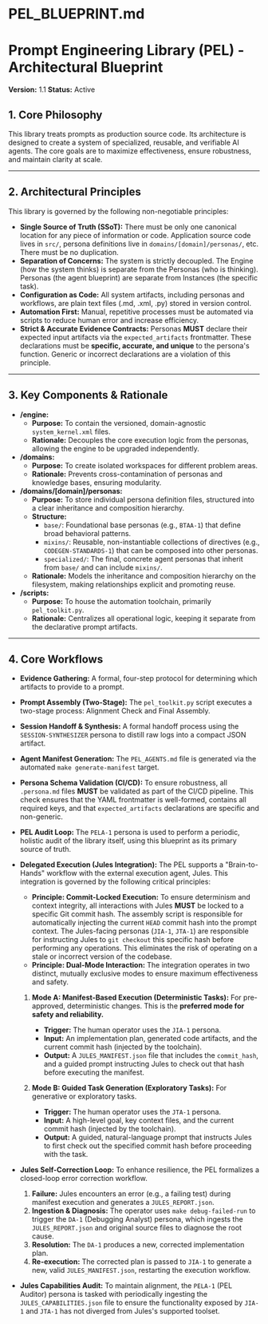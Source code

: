 # PEL_BLUEPRINT.md
# Prompt Engineering Library (PEL) - Architectural Blueprint

**Version:** 1.1
**Status:** Active

## 1. Core Philosophy

This library treats prompts as production source code. Its architecture is designed to create a system of specialized, reusable, and verifiable AI agents. The core goals are to maximize effectiveness, ensure robustness, and maintain clarity at scale.

---

## 2. Architectural Principles


This library is governed by the following non-negotiable principles:
-   **Single Source of Truth (SSoT):** There must be only one canonical location for any piece of information or code. Application source code lives in `src/`, persona definitions live in `domains/[domain]/personas/`, etc. There must be no duplication.
-   **Separation of Concerns:** The system is strictly decoupled. The Engine (how the system thinks) is separate from the Personas (who is thinking). Personas (the agent blueprint) are separate from Instances (the specific task).
-   **Configuration as Code:** All system artifacts, including personas and workflows, are plain text files (.md, .xml, .py) stored in version control.
-   **Automation First:** Manual, repetitive processes must be automated via scripts to reduce human error and increase efficiency.
-   **Strict & Accurate Evidence Contracts:** Personas **MUST** declare their expected input artifacts via the `expected_artifacts` frontmatter. These declarations must be **specific, accurate, and unique** to the persona's function. Generic or incorrect declarations are a violation of this principle.
---

## 3. Key Components & Rationale


-   **/engine:**
    -   **Purpose:** To contain the versioned, domain-agnostic `system_kernel.xml` files.
    -   **Rationale:** Decouples the core execution logic from the personas, allowing the engine to be upgraded independently.
-   **/domains:**
    -   **Purpose:** To create isolated workspaces for different problem areas.
    -   **Rationale:** Prevents cross-contamination of personas and knowledge bases, ensuring modularity.
-   **/domains/[domain]/personas:**
    -   **Purpose:** To store individual persona definition files, structured into a clear inheritance and composition hierarchy.
    -   **Structure:**
        -   `base/`: Foundational base personas (e.g., `BTAA-1`) that define broad behavioral patterns.
        -   `mixins/`: Reusable, non-instantiable collections of directives (e.g., `CODEGEN-STANDARDS-1`) that can be composed into other personas.
        -   `specialized/`: The final, concrete agent personas that inherit from `base/` and can include `mixins/`.
    -   **Rationale:** Models the inheritance and composition hierarchy on the filesystem, making relationships explicit and promoting reuse.
-   **/scripts:**
    -   **Purpose:** To house the automation toolchain, primarily `pel_toolkit.py`.
    -   **Rationale:** Centralizes all operational logic, keeping it separate from the declarative prompt artifacts.

---

## 4. Core Workflows
-   **Evidence Gathering:** A formal, four-step protocol for determining which artifacts to provide to a prompt.
-   **Prompt Assembly (Two-Stage):** The `pel_toolkit.py` script executes a two-stage process: Alignment Check and Final Assembly.
-   **Session Handoff & Synthesis:** A formal handoff process using the `SESSION-SYNTHESIZER` persona to distill raw logs into a compact JSON artifact.
-   **Agent Manifest Generation:** The `PEL_AGENTS.md` file is generated via the automated `make generate-manifest` target.
-   **Persona Schema Validation (CI/CD):** To ensure robustness, all `.persona.md` files **MUST** be validated as part of the CI/CD pipeline. This check ensures that the YAML frontmatter is well-formed, contains all required keys, and that `expected_artifacts` declarations are specific and non-generic.
-   **PEL Audit Loop:** The `PELA-1` persona is used to perform a periodic, holistic audit of the library itself, using this blueprint as its primary source of truth.

-   **Delegated Execution (Jules Integration):** The PEL supports a "Brain-to-Hands" workflow with the external execution agent, Jules. This integration is governed by the following critical principles:
    -   **Principle: Commit-Locked Execution:** To ensure determinism and context integrity, all interactions with Jules **MUST** be locked to a specific Git commit hash. The assembly script is responsible for automatically injecting the current `HEAD` commit hash into the prompt context. The Jules-facing personas (`JIA-1`, `JTA-1`) are responsible for instructing Jules to `git checkout` this specific hash before performing any operations. This eliminates the risk of operating on a stale or incorrect version of the codebase.
    -   **Principle: Dual-Mode Interaction:** The integration operates in two distinct, mutually exclusive modes to ensure maximum effectiveness and safety.

    1.  **Mode A: Manifest-Based Execution (Deterministic Tasks):** For pre-approved, deterministic changes. This is the **preferred mode for safety and reliability.**
        -   **Trigger:** The human operator uses the `JIA-1` persona.
        -   **Input:** An implementation plan, generated code artifacts, and the current commit hash (injected by the toolchain).
        -   **Output:** A `JULES_MANIFEST.json` file that includes the `commit_hash`, and a guided prompt instructing Jules to check out that hash before executing the manifest.

    2.  **Mode B: Guided Task Generation (Exploratory Tasks):** For generative or exploratory tasks.
        -   **Trigger:** The human operator uses the `JTA-1` persona.
        -   **Input:** A high-level goal, key context files, and the current commit hash (injected by the toolchain).
        -   **Output:** A guided, natural-language prompt that instructs Jules to first check out the specified commit hash before proceeding with the task.
-   **Jules Self-Correction Loop:** To enhance resilience, the PEL formalizes a closed-loop error correction workflow.
    1.  **Failure:** Jules encounters an error (e.g., a failing test) during manifest execution and generates a `JULES_REPORT.json`.
    2.  **Ingestion & Diagnosis:** The operator uses `make debug-failed-run` to trigger the `DA-1` (Debugging Analyst) persona, which ingests the `JULES_REPORT.json` and original source files to diagnose the root cause.
    3.  **Resolution:** The `DA-1` produces a new, corrected implementation plan.
    4.  **Re-execution:** The corrected plan is passed to `JIA-1` to generate a new, valid `JULES_MANIFEST.json`, restarting the execution workflow.
-   **Jules Capabilities Audit:** To maintain alignment, the `PELA-1` (PEL Auditor) persona is tasked with periodically ingesting the `JULES_CAPABILITIES.json` file to ensure the functionality exposed by `JIA-1` and `JTA-1` has not diverged from Jules's supported toolset.